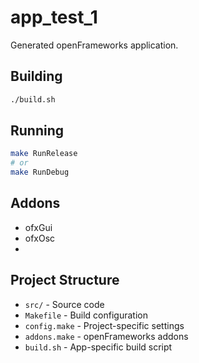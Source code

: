 # app_test_1

Generated openFrameworks application.

## Building

```bash
./build.sh
```

## Running

```bash
make RunRelease
# or
make RunDebug
```

## Addons

- ofxGui
- ofxOsc
- 

## Project Structure

- `src/` - Source code
- `Makefile` - Build configuration
- `config.make` - Project-specific settings
- `addons.make` - openFrameworks addons
- `build.sh` - App-specific build script
